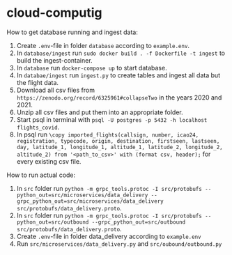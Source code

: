 # cloud-computig

How to get database running and ingest data:

1. Create `.env`-file in folder `database` according to `example.env`.
2. In `database/ingest` run `sudo docker build . -f Dockerfile -t ingest` to build the ingest-container.
3. In `database` run `docker-compose up` to start database.
4. In `databae/ingest` run `ingest.py` to create tables and ingest all data but the flight data.
5. Download all csv files from `https://zenodo.org/record/6325961#collapseTwo` in the years 2020 and 2021.
6. Unzip all csv files and put them into an appropriate folder.
7. Start psql in terminal with `psql -U postgres -p 5432 -h localhost flights_covid`.
8. In psql run `\copy imported_flights(callsign, number, icao24, registration, typecode, origin, destination, firstseen, lastseen, day, latitude_1, longitude_1, altitude_1, latitude_2, longitude_2, altitude_2) from '<path_to_csv>' with (format csv, header);` for every existing csv file.

How to run actual code:

1. In `src` folder run `python -m grpc_tools.protoc -I src/protobufs --python_out=src/microservices/data_delivery --grpc_python_out=src/microservices/data_delivery src/protobufs/data_delivery.proto`.
2. In `src` folder run `python -m grpc_tools.protoc -I src/protobufs --python_out=src/outbound --grpc_python_out=src/outbound src/protobufs/data_delivery.proto`.
3. Create `.env`-file in folder data_delivery according to `example.env`
4. Run `src/microservices/data_delivery.py` and `src/oubound/outbound.py`